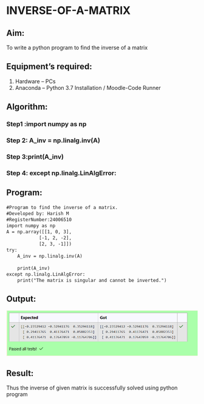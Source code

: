 # INVERSE-OF-A-MATRIX
## Aim:
To write a python program to find the inverse of a matrix
## Equipment’s required:
1. 	Hardware – PCs
2. 	Anaconda – Python 3.7 Installation / Moodle-Code Runner
## Algorithm:
### Step1 :import numpy as np 
### Step 2:  A_inv = np.linalg.inv(A)
### Step 3:print(A_inv) 
### Step 4: except np.linalg.LinAlgError:

## Program:
    #Program to find the inverse of a matrix.
    #Developed by: Harish M
    #RegisterNumber:24006510
    import numpy as np
    A = np.array([[1, 0, 3],
                [-1, 2, -2],
                [2, 3, -1]])
    try:
        A_inv = np.linalg.inv(A)
        
        print(A_inv)
    except np.linalg.LinAlgError:
        print("The matrix is singular and cannot be inverted.")
## Output:
![Result](<Screenshot 2024-12-10 213420.png>)
## Result:
Thus the inverse of given matrix is successfully solved using python program

